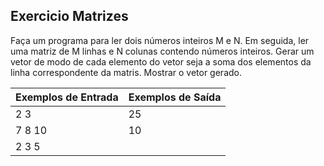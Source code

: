 ## Exercicio Matrizes
Faça um programa para ler dois números inteiros M e N. Em seguida, ler uma matriz de M linhas e N colunas contendo números inteiros. Gerar um vetor de modo de cada elemento do vetor seja a soma dos elementos da linha correspondente da matris. Mostrar o vetor gerado. 

| Exemplos de Entrada | 	Exemplos de Saída  |
| ------------- | ------------- |
| 2 3  | 25 |
| 7 8 10 | 10 |
| 2 3 5 |  |







